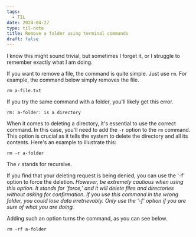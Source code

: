 ```yaml
---
tags:
  - TIL
date: 2024-04-27
type: til-note
title: Remove a folder using terminal commands
draft: false
---
```

I know this might sound trivial, but sometimes I forget it, or I struggle to remember exactly what I am doing.

If you want to remove a file, the command is quite simple. Just use `rm`. For example, the command below simply removes the file.

```terminal
rm a-file.txt
```

If you try the same command with a folder, you'll likely get this error.

```
rm: a-folder: is a directory
```

When it comes to deleting a directory, it's essential to use the correct command. In this case, you'll need to add the `-r` option to the `rm` command. This option is crucial as it tells the system to delete the directory and all its contents. Here's an example to illustrate this:

```
rm -r a-folder
```

The `r` stands for recursive.

If you find that your deleting request is being denied, you can use the '-f' option to force the deletion. *However, be extremely cautious when using this option. It stands for 'force,' and it will delete files and directories without asking for confirmation. If you use this command in the wrong folder, you could lose data irretrievably. Only use the '-f' option if you are sure of what you are doing.*

Adding such an option turns the command, as you can see below.

```terminal
rm -rf a-folder
```
